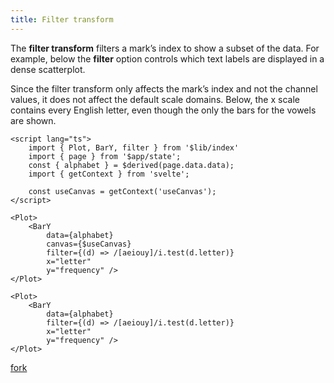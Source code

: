 ```yaml
---
title: Filter transform
---
```


The **filter transform** filters a mark’s index to show a subset of the data. For example, below the **filter** option controls which text labels are displayed in a dense scatterplot.

Since the filter transform only affects the mark’s index and not the channel values, it does not affect the default scale domains. Below, the x scale contains every English letter, even though the only the bars for the vowels are shown.

```svelte live
<script lang="ts">
    import { Plot, BarY, filter } from '$lib/index'
    import { page } from '$app/state';
    const { alphabet } = $derived(page.data.data);
    import { getContext } from 'svelte';

    const useCanvas = getContext('useCanvas');
</script>

<Plot>
    <BarY 
        data={alphabet}
        canvas={$useCanvas}
        filter={(d) => /[aeiouy]/i.test(d.letter)}
        x="letter"
        y="frequency" />
</Plot>
```

```svelte
<Plot>
    <BarY 
        data={alphabet}
        filter={(d) => /[aeiouy]/i.test(d.letter)}
        x="letter"
        y="frequency" />
</Plot>
```

[fork](https://svelte.dev/playground/2500feb83e8f42819dc1b4cfe9c8b1f7?version=latest)
